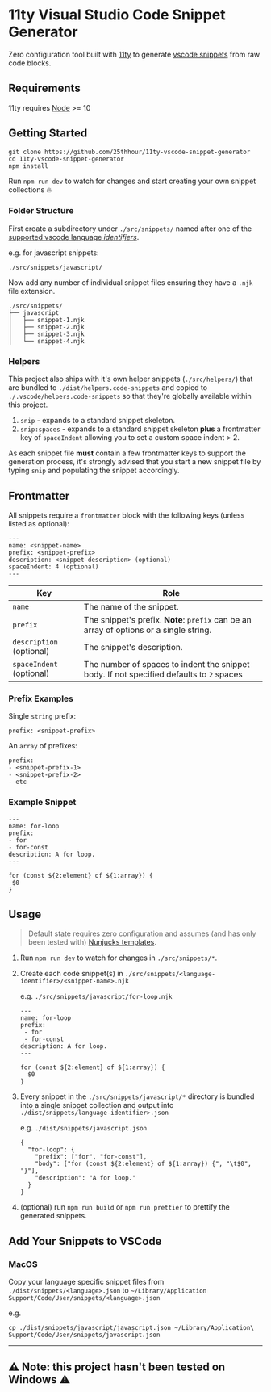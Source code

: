 # 11ty Visual Studio Code Snippet Generator

Zero configuration tool built with [11ty](https://11ty.dev) to generate [vscode snippets](https://code.visualstudio.com/docs/editor/userdefinedsnippets) from raw code blocks.

## Requirements

11ty requires [Node](https://nodejs.org/) >= 10

## Getting Started

```
git clone https://github.com/25thhour/11ty-vscode-snippet-generator
cd 11ty-vscode-snippet-generator
npm install
```

Run `npm run dev` to watch for changes and start creating your own snippet collections 🔥

### Folder Structure

First create a subdirectory under `./src/snippets/` named after one of the [supported vscode language _identifiers_](https://code.visualstudio.com/docs/languages/identifiers#_known-language-identifiers).

e.g. for javascript snippets:

```
./src/snippets/javascript/
```

Now add any number of individual snippet files ensuring they have a `.njk` file extension.

```
./src/snippets/
├── javascript
│   ├── snippet-1.njk
│   ├── snippet-2.njk
│   ├── snippet-3.njk
│   └── snippet-4.njk
```

### Helpers

This project also ships with it's own helper snippets (`./src/helpers/`) that are bundled to `./dist/helpers.code-snippets` and copied to `./.vscode/helpers.code-snippets` so that they're globally available within this project.

1. `snip` - expands to a standard snippet skeleton.
2. `snip:spaces` - expands to a standard snippet skeleton **plus** a frontmatter key of `spaceIndent` allowing you to set a custom space indent > 2.

As each snippet file **must** contain a few frontmatter keys to support the generation process, it's strongly advised that you start a new snippet file by typing `snip` and populating the snippet accordingly.

## Frontmatter

All snippets require a `frontmatter` block with the following keys (unless listed as optional):

```
---
name: <snippet-name>
prefix: <snippet-prefix>
description: <snippet-description> (optional)
spaceIndent: 4 (optional)
---
```

| Key                      | Role                                                                                     |
| ------------------------ | ---------------------------------------------------------------------------------------- |
| `name`                   | The name of the snippet.                                                                 |
| `prefix`                 | The snippet's prefix. **Note**: `prefix` can be an array of options or a single string.  |
| `description` (optional) | The snippet's description.                                                               |
| `spaceIndent` (optional) | The number of spaces to indent the snippet body. If not specified defaults to `2` spaces |

### Prefix Examples

Single `string` prefix:

```
prefix: <snippet-prefix>
```

An `array` of prefixes:

```
prefix:
- <snippet-prefix-1>
- <snippet-prefix-2>
- etc
```

### Example Snippet

```
---
name: for-loop
prefix:
- for
- for-const
description: A for loop.
---

for (const ${2:element} of ${1:array}) {
 $0
}
```

## Usage

> Default state requires zero configuration and assumes (and has only been tested with) [Nunjucks templates](https://www.11ty.dev/docs/languages/nunjucks/).

1. Run `npm run dev` to watch for changes in `./src/snippets/*`.
2. Create each code snippet(s) in `./src/snippets/<language-identifier>/<snippet-name>.njk`

   e.g. `./src/snippets/javascript/for-loop.njk`

   ```
   ---
   name: for-loop
   prefix:
    - for
    - for-const
   description: A for loop.
   ---

   for (const ${2:element} of ${1:array}) {
     $0
   }
   ```

3. Every snippet in the `./src/snippets/javascript/*` directory is bundled into a single snippet collection and output into `./dist/snippets/language-identifier>.json`

   e.g. `./dist/snippets/javascript.json`

   ```
   {
     "for-loop": {
       "prefix": ["for", "for-const"],
       "body": ["for (const ${2:element} of ${1:array}) {", "\t$0", "}"],
       "description": "A for loop."
     }
   }
   ```

4. (optional) run `npm run build` or `npm run prettier` to prettify the generated snippets.

## Add Your Snippets to VSCode

### MacOS

Copy your language specific snippet files from `./dist/snippets/<language>.json` to `~/Library/Application Support/Code/User/snippets/<language>.json`

e.g.

```
cp ./dist/snippets/javascript/javascript.json ~/Library/Application\ Support/Code/User/snippets/javascript.json
```

---

## ⚠️ Note: this project hasn't been tested on Windows ⚠️
